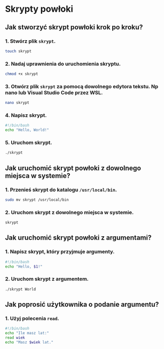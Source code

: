 # Skrypty powłoki
## Jak stworzyć skrypt powłoki krok po kroku?
### 1. Stwórz plik `skrypt`.
``` bash
touch skrypt
```
### 2. Nadaj uprawnienia do uruchomienia skryptu.
``` bash
chmod +x skrypt
```
### 3. Otwórz plik `skrypt` za pomocą dowolnego edytora tekstu. Np nano lub Visual Studio Code przez WSL.
``` bash
nano skrypt
```
### 4. Napisz skrypt.
``` bash
#!/bin/bash
echo "Hello, World!"
```
### 5. Uruchom skrypt.
``` bash
./skrypt
```
## Jak uruchomić skrypt powłoki z dowolnego miejsca w systemie?
### 1. Przenieś skrypt do katalogu `/usr/local/bin`.
``` bash
sudo mv skrypt /usr/local/bin
```
### 2. Uruchom skrypt z dowolnego miejsca w systemie.
``` bash
skrypt
```
## Jak uruchomić skrypt powłoki z argumentami?
### 1. Napisz skrypt, który przyjmuje argumenty.
``` bash
#!/bin/bash
echo "Hello, $1!"
```
### 2. Uruchom skrypt z argumentem.
``` bash
./skrypt World
```
## Jak poprosić użytkownika o podanie argumentu?
### 1. Użyj polecenia `read`.
``` bash
#!/bin/bash
echo "Ile masz lat:"
read wiek
echo "Masz $wiek lat."
```
